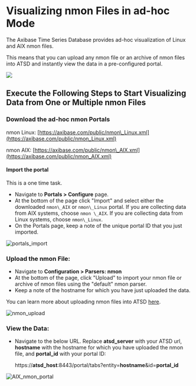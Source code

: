 # Visualizing nmon Files in ad-hoc Mode

The Axibase Time Series Database provides ad-hoc visualization of Linux and AIX nmon files.

This means that you can upload any nmon file or an archive of nmon files into ATSD and instantly view the data in a pre-configured portal.

![](resources/nmon_adhoc_process.gif)

## Execute the Following Steps to Start Visualizing Data from One or Multiple nmon Files

### Download the ad-hoc nmon Portals

nmon Linux:
[https://axibase.com/public/nmon\_Linux.xml](https://axibase.com/public/nmon_Linux.xml)

nmon AIX:
[https://axibase.com/public/nmon\_AIX.xml](https://axibase.com/public/nmon_AIX.xml)

#### Import the portal

This is a one time task.

- Navigate to **Portals > Configure** page.
- At the bottom of the page click "Import" and select either the downloaded `nmon\_AIX` or `nmon\_Linux` portal. If you are collecting data from AIX systems, choose `nmon \_AIX`. If you are collecting data from Linux systems, choose `nmon\_Linux`.
- On the Portals page, keep a note of the unique portal ID that you just imported.

![portals\_import](resources/portals_import.png)

###  Upload the nmon File:

- Navigate to **Configuration > Parsers: nmon**
- At the bottom of the page, click "Upload" to import your nmon file or archive of nmon files using the "default" nmon parser.
- Keep a note of the hostname for which you have just uploaded the data.

You can learn more about uploading nmon files into ATSD
[here](https://axibase.com/products/axibase-time-series-database/writing-data/nmon/file-upload/).

![](resources/nmon_upload1.png "nmon_upload")

### View the Data:

-   Navigate to the below URL. Replace **atsd\_server** with your ATSD url, **hostname** with the hostname for which you have uploaded the nmon file, and **portal\_id** with your portal ID:

    https://**atsd\_host**:8443/portal/tabs?entity=**hostname**&id=**portal\_id**

![](resources/AIX_nmon_portal1.png "AIX_nmon_portal")
